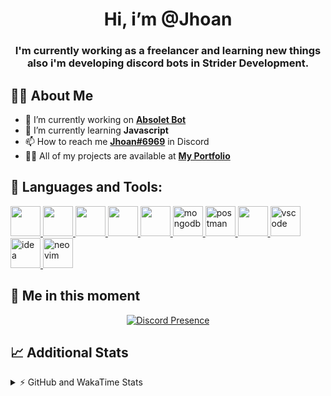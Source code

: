 <h1 align="center">Hi, i’m @Jhoan</h1>
<h3 align="center">I'm currently working as a freelancer and learning new things also i'm developing discord bots in Strider Development.</h3>

## 🙋‍♂️ About Me

- 🔭 I’m currently working on **[Absolet Bot](https://strider.cloud)**
- 🌱 I’m currently learning **Javascript**
- 📫 How to reach me **[Jhoan#6969](https://jhoan.monster/)** in Discord
- 👨‍💻 All of my projects are available at **[My Portfolio](https://jhoan.monster)**

## 🚀 Languages and Tools:
<p align="left"> 
    <a href="https://developer.mozilla.org/en-US/docs/Web/JavaScript" target="_blank"> <img src="https://img.icons8.com/color/48/000000/javascript.png" width="48" height="48"/> </a> 
    <a href="https://www.w3.org/html/" target="_blank"> <img src="https://img.icons8.com/color/48/000000/html-5.png" width="48" height="48"/> </a> 
    <a href="https://www.w3schools.com/css/" target="_blank"> <img src="https://img.icons8.com/color/48/000000/css3.png" width="48" height="48"/> </a> 
    <a href="https://getbootstrap.com" target="_blank"> <img src="https://img.icons8.com/color/48/000000/bootstrap.png" width="48" height="48"/> </a> 
    <a href="https://nodejs.org" target="_blank"> <img src="https://i.imgur.com/XX8lvL7.png" width="48" height="48"/> </a> 
    <a href="https://www.mongodb.com/" target="_blank"> <img src="https://i.imgur.com/nRtS3AN.png" alt="mongodb" width="48" height="48"/> </a> 
    <a href="https://postman.com" target="_blank"> <img src="https://www.vectorlogo.zone/logos/getpostman/getpostman-icon.svg" alt="postman" width="48" height="48"/> </a>   
    <a href="https://git-scm.com/" target="_blank"> <img src="https://img.icons8.com/color/48/000000/git.png" width="48" height="48"/> </a> 
    <a href="https://code.visualstudio.com" target="_blank" > <img src="https://upload.wikimedia.org/wikipedia/commons/thumb/9/9a/Visual_Studio_Code_1.35_icon.svg/2048px-Visual_Studio_Code_1.35_icon.svg.png" alt="vscode" width="48" height="48"> </a>
    <a href="https://www.jetbrains.com/es-es/idea/" target="_blank" > <img src="https://resources.jetbrains.com/storage/products/intellij-idea/img/meta/intellij-idea_logo_300x300.png" alt="idea" width="48" height="48"> </a>
    <a href="https://neovim.io" target="_blank"> <img src="https://icons.iconarchive.com/icons/papirus-team/papirus-apps/512/nvim-icon.png" alt="neovim" width="48" height="48"/> </a>
</p>
  
## 👤 Me in this moment
<p align="center">
    <a href="https://discord.com/users/852617426591154177" target="_blank" rel="nofollow">
        <img src="https://lanyard-profile-readme.vercel.app/api/852617426591154177?idleMessage=Probably%20coding%20Absolet..." alt="Discord Presence" align="center">
    </a>
</p>

## 📈 Additional Stats
<details>
    <summary>⚡ GitHub and WakaTime Stats</summary>
    <br/>

<!--START_SECTION:waka-->
![Code Time](http://img.shields.io/badge/Code%20Time-340%20hrs%2036%20mins-blue)

**🐱 My GitHub Data** 

> 🏆 729 Contributions in the Year 2022
 > 
> 📦 54.7 kB Used in GitHub's Storage 
 > 
> 💼 Opted to Hire
 > 
> 📜 4 Public Repositories 
 > 
> 🔑 26 Private Repositories  
 > 
**I'm an Early 🐤** 

```text
🌞 Morning    53 commits     ██░░░░░░░░░░░░░░░░░░░░░░░   8.23% 
🌆 Daytime    289 commits    ███████████░░░░░░░░░░░░░░   44.88% 
🌃 Evening    271 commits    ██████████░░░░░░░░░░░░░░░   42.08% 
🌙 Night      31 commits     █░░░░░░░░░░░░░░░░░░░░░░░░   4.81%

```
📅 **I'm Most Productive on Wednesday** 

```text
Monday       103 commits    ████░░░░░░░░░░░░░░░░░░░░░   15.99% 
Tuesday      91 commits     ███░░░░░░░░░░░░░░░░░░░░░░   14.13% 
Wednesday    126 commits    █████░░░░░░░░░░░░░░░░░░░░   19.57% 
Thursday     69 commits     ██░░░░░░░░░░░░░░░░░░░░░░░   10.71% 
Friday       63 commits     ██░░░░░░░░░░░░░░░░░░░░░░░   9.78% 
Saturday     108 commits    ████░░░░░░░░░░░░░░░░░░░░░   16.77% 
Sunday       84 commits     ███░░░░░░░░░░░░░░░░░░░░░░   13.04%

```


📊 **This Week I Spent My Time On** 

```text
⌚︎ Time Zone: America/Bogota

💬 Programming Languages: 
JavaScript               16 hrs 10 mins      █████████████████████░░░░   83.98% 
YAML                     1 hr 27 mins        ██░░░░░░░░░░░░░░░░░░░░░░░   7.57% 
Markdown                 36 mins             ░░░░░░░░░░░░░░░░░░░░░░░░░   3.17% 
Python                   21 mins             ░░░░░░░░░░░░░░░░░░░░░░░░░   1.84% 
JSON                     20 mins             ░░░░░░░░░░░░░░░░░░░░░░░░░   1.74%

🔥 Editors: 
VS Code                  19 hrs 15 mins      █████████████████████████   100.0%

🐱‍💻 Projects: 
Absolet-Bot              12 hrs 49 mins      ████████████████░░░░░░░░░   66.6% 
fancy                    2 hrs 59 mins       ████░░░░░░░░░░░░░░░░░░░░░   15.55% 
Strider-System           1 hr 58 mins        ██░░░░░░░░░░░░░░░░░░░░░░░   10.22% 
absolet-guide            42 mins             █░░░░░░░░░░░░░░░░░░░░░░░░   3.69% 
Unknown Project          36 mins             ░░░░░░░░░░░░░░░░░░░░░░░░░   3.14%

💻 Operating System: 
Linux                    19 hrs 15 mins      █████████████████████████   100.0%

```

**I Mostly Code in JavaScript** 

```text
JavaScript               15 repos            █████████████████░░░░░░░░   68.18% 
Java                     2 repos             ██░░░░░░░░░░░░░░░░░░░░░░░   9.09% 
SCSS                     2 repos             ██░░░░░░░░░░░░░░░░░░░░░░░   9.09% 
TypeScript               1 repo              █░░░░░░░░░░░░░░░░░░░░░░░░   4.55% 
Shell                    1 repo              █░░░░░░░░░░░░░░░░░░░░░░░░   4.55%

```



 Last Updated on 21/07/2022 18:16:55 UTC
<!--END_SECTION:waka-->
</details>
